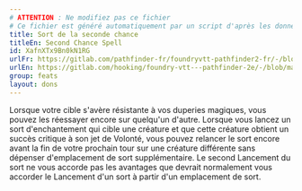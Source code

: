 ```yaml
---
# ATTENTION : Ne modifiez pas ce fichier
# Ce fichier est généré automatiquement par un script d'après les données du module Foundry VTT officiel et de sa traduction
title: Sort de la seconde chance
titleEn: Second Chance Spell
id: XafnXTx9Bn0kN1RG
urlFr: https://gitlab.com/pathfinder-fr/foundryvtt-pathfinder2-fr/-/blob/master/data/feats/XafnXTx9Bn0kN1RG.htm
urlEn: https://gitlab.com/hooking/foundry-vtt---pathfinder-2e/-/blob/master/packs/data/feats.db/second-chance-spell.json
group: feats
layout: dons
---
```

Lorsque votre cible s'avère résistante à vos duperies magiques, vous pouvez les réessayer encore sur quelqu'un d'autre. Lorsque vous lancez un sort d'enchantement qui cible une créature et que cette créature obtient un succès critique à son jet de Volonté, vous pouvez relancer le sort encore avant la fin de votre prochain tour sur une créature différente sans dépenser d'emplacement de sort supplémentaire. Le second Lancement du sort ne vous accorde pas les avantages que devrait normalement vous accorder le Lancement d'un sort à partir d'un emplacement de sort.


